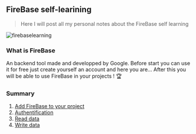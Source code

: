 ## FireBase self-learining

> Here I will post all my personal notes about the FireBase self learning
> 
![firebaselearning](https://user-images.githubusercontent.com/73474137/160302243-e4b46e3f-d13e-40f6-b136-be141950a313.png)

### What is FireBase

An backend tool made and developped by Google. Before start you can use it for free just create yourself an account and here you are... After this you will be able to use FireBase in your projects ! 🏆

### Summary

1. [Add FireBase to your project](https://github.com/jasiukiewicztymon/FireBase-Learining/blob/main/Add%20FireBase%20to%20your%20project.md)
2. [Authentification](https://github.com/jasiukiewicztymon/FireBase-Learining/blob/main/Authentification.md)
3. [Read data](https://github.com/jasiukiewicztymon/FireBase-Learining/blob/main/Read%20data.md)
4. [Write data](https://github.com/jasiukiewicztymon/FireBase-Learining/blob/main/Write%20data.md)
